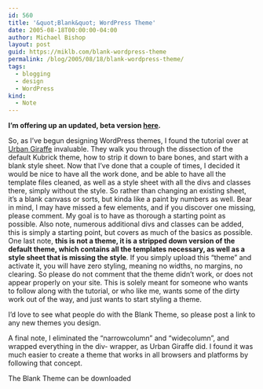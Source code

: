 ```yaml
---
id: 560
title: '&quot;Blank&quot; WordPress Theme'
date: 2005-08-18T00:00:00-04:00
author: Michael Bishop
layout: post
guid: https://miklb.com/blank-wordpress-theme
permalink: /blog/2005/08/18/blank-wordpress-theme/
tags:
  - blogging
  - design
  - WordPress
kind:
  - Note
---
```

<p><strong>I’m offering up an updated, beta version <a href="http://www.miklb.com/wordpress-blank-theme-v2beta/">here</a>.</strong></p>

<p>So, as I’ve begun designing WordPress themes, I found the tutorial over at <a href="http://www.urbangiraffe.com/themes/guides">Urban Giraffe</a> invaluable.  They walk you through the dissection of the default Kubrick theme, how to strip it down to bare bones, and start with a blank style sheet.  Now that I’ve done that a couple of times, I decided it would be nice to have all the work done, and be able to have all the template files cleaned, as well as a style sheet with all the divs and classes there, simply without the style.
<!--more-->
 So rather than changing an existing sheet, it’s a blank canvass or sorts, but kinda like a paint by numbers as well.
Bear in mind, I may have missed a few elements, and if you discover one missing, please comment.  My goal is to have as thorough a starting point as possible.  Also note, numerous additional divs and classes can be added, this is simply a starting point, but covers as much of the basics as possible.
One last note, <strong>this is not a theme, it is a stripped down version of the default theme, which contains all the templates necessary, as well as a style sheet that is missing the style</strong>.  If you simply upload this “theme” and activate it, you will have zero styling, meaning no widths, no margins, no clearing.  So please do not comment that the theme didn’t work, or does not appear properly on your site.  This is solely meant for someone who wants to follow along with the tutorial, or who like me, wants some of the dirty work out of the way, and just wants to start styling a theme.</p>

<p>I’d love to see what people do with the Blank Theme, so please post a link to any new themes you design.</p>

<p>A final note, I eliminated the “narrowcolumn” and “widecolumn”, and wrapped everything in the div- wrapper, as Urban Giraffe did.  I found it was much easier to create a theme that works in all browsers and platforms by following that concept.</p>

<p>The Blank Theme can be downloaded <here .</p>

<wpfileinfo filename="blog/Blank_Theme.zip" summary="true" />